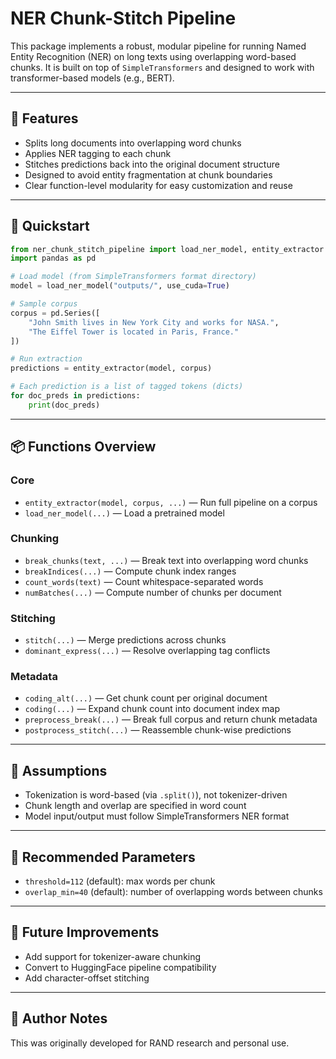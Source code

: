 # NER Chunk-Stitch Pipeline

This package implements a robust, modular pipeline for running Named Entity Recognition (NER) on long texts using overlapping word-based chunks. It is built on top of `SimpleTransformers` and designed to work with transformer-based models (e.g., BERT).

---

## 🔧 Features

* Splits long documents into overlapping word chunks
* Applies NER tagging to each chunk
* Stitches predictions back into the original document structure
* Designed to avoid entity fragmentation at chunk boundaries
* Clear function-level modularity for easy customization and reuse

---

## 🚀 Quickstart

```python
from ner_chunk_stitch_pipeline import load_ner_model, entity_extractor
import pandas as pd

# Load model (from SimpleTransformers format directory)
model = load_ner_model("outputs/", use_cuda=True)

# Sample corpus
corpus = pd.Series([
    "John Smith lives in New York City and works for NASA.",
    "The Eiffel Tower is located in Paris, France."
])

# Run extraction
predictions = entity_extractor(model, corpus)

# Each prediction is a list of tagged tokens (dicts)
for doc_preds in predictions:
    print(doc_preds)
```

---

## 📦 Functions Overview

### Core

* `entity_extractor(model, corpus, ...)` — Run full pipeline on a corpus
* `load_ner_model(...)` — Load a pretrained model

### Chunking

* `break_chunks(text, ...)` — Break text into overlapping word chunks
* `breakIndices(...)` — Compute chunk index ranges
* `count_words(text)` — Count whitespace-separated words
* `numBatches(...)` — Compute number of chunks per document

### Stitching

* `stitch(...)` — Merge predictions across chunks
* `dominant_express(...)` — Resolve overlapping tag conflicts

### Metadata

* `coding_alt(...)` — Get chunk count per original document
* `coding(...)` — Expand chunk count into document index map
* `preprocess_break(...)` — Break full corpus and return chunk metadata
* `postprocess_stitch(...)` — Reassemble chunk-wise predictions

---

## 📌 Assumptions

* Tokenization is word-based (via `.split()`), not tokenizer-driven
* Chunk length and overlap are specified in word count
* Model input/output must follow SimpleTransformers NER format

---

## 🔄 Recommended Parameters

* `threshold=112` (default): max words per chunk
* `overlap_min=40` (default): number of overlapping words between chunks

---

## 🧪 Future Improvements

* Add support for tokenizer-aware chunking
* Convert to HuggingFace pipeline compatibility
* Add character-offset stitching

---

## 👤 Author Notes

This was originally developed for RAND research and personal use.
